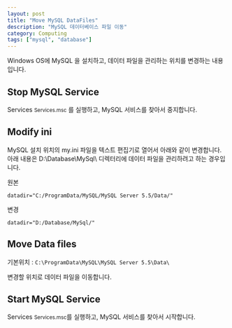 ```yaml
---
layout: post
title: "Move MySQL DataFiles"
description: "MySQL 데이터베이스 파일 이동"
category: Computing
tags: ["mysql", "database"]
---
```




Windows OS에 MySQL 을 설치하고, 데이터 파일을 관리하는 위치를 변경하는 내용입니다.

## Stop MySQL Service

Services <small>Services.msc</small> 를 실행하고, MySQL 서비스를 찾아서 중지합니다.

## Modify ini

MySQL 설치 위치의 my.ini 파일을 텍스트 편집기로 열어서 아래와 같이 변경합니다.
아래 내용은 D:\Database\MySql\ 디렉터리에 데이터 파일을 관리하려고 하는 경우입니다.

원본

```text
datadir="C:/ProgramData/MySQL/MySQL Server 5.5/Data/"
```

변경

```text
datadir="D:/Database/MySql/"
```

## Move Data files
기본위치 : `C:\ProgramData\MySQL\MySQL Server 5.5\Data\`

변경할 위치로 데이터 파일을 이동합니다. 

## Start MySQL Service

Services <small>Services.msc</small>를 실행하고, MySQL 서비스를 찾아서 시작합니다.